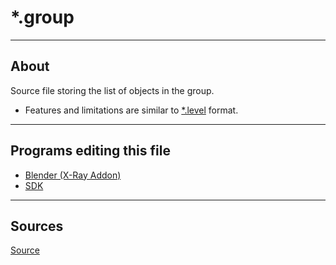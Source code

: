 # *.group

___

## About

Source file storing the list of objects in the group.

- Features and limitations are similar to [*.level](../sdk/dot-level.md) format.

___

## Programs editing this file

- [Blender (X-Ray Addon)](../../../modding-tools/blender/README.mdx)
- [SDK](../../../modding-tools/sdk/README.md)

___

## Sources

[Source](https://github.com/PavelBlend/blender-xray/wiki/Formats#group)
